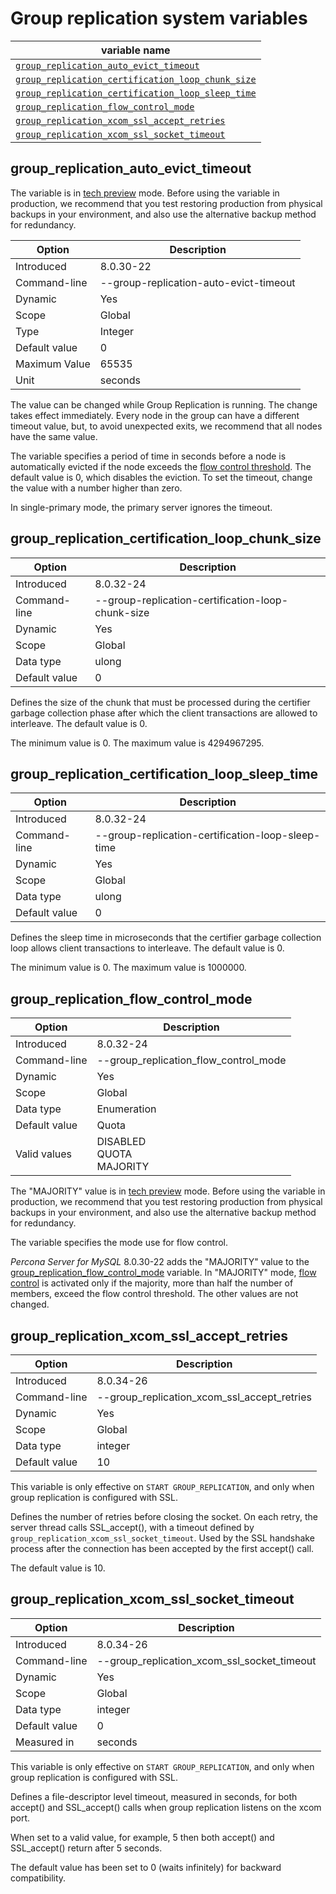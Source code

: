 # Group replication system variables


| variable name |
|---|
| [`group_replication_auto_evict_timeout`](#group_replication_auto_evict_timeout) |
| [`group_replication_certification_loop_chunk_size`](#group_replication_certification_loop_chunk_size) |
| [`group_replication_certification_loop_sleep_time`](#group_replication_certification_loop_sleep_time) |
| [`group_replication_flow_control_mode`](#group_replication_flow_control_mode) |
| [`group_replication_xcom_ssl_accept_retries`](#group_replication_xcom_ssl_accept_retries) |
| [`group_replication_xcom_ssl_socket_timeout`](#group_replication_xcom_ssl_socket_timeout) |


## group_replication_auto_evict_timeout

The variable is in [tech preview](glossary.md#tech-preview) mode. Before using the variable in production, we recommend that you test restoring production from physical backups in your environment, and also use the alternative backup method for redundancy.

| Option | Description |
|---|---|
| Introduced | 8.0.30-22 |
| Command-line |--group-replication-auto-evict-timeout  |
| Dynamic | Yes |
| Scope | Global |
| Type | Integer |
| Default value | 0 |
| Maximum Value | 65535  |
| Unit | seconds |

The value can be changed while Group Replication is running. The change takes effect immediately. Every node in the group can have a different timeout value, but, to avoid unexpected exits, we recommend that all nodes have the same value.

The variable specifies a period of time in seconds before a node is automatically evicted if the node exceeds the [flow control threshold](group-replication-flow-control.md). The default value is 0, which disables the eviction. To set the timeout, change the value with a number higher than zero.

In single-primary mode, the primary server ignores the timeout.

## group_replication_certification_loop_chunk_size

| Option | Description |
|---|---|
| Introduced | 8.0.32-24 |
| Command-line |--group-replication-certification-loop-chunk-size |
| Dynamic | Yes |
| Scope | Global |
| Data type | ulong |
| Default value | 0 |

Defines the size of the chunk that must be processed during the certifier garbage collection phase after which the client transactions are allowed to interleave. The default value is 0.

The minimum value is 0. The maximum value is 4294967295.

## group_replication_certification_loop_sleep_time

| Option | Description |
|---|---|
| Introduced | 8.0.32-24 |
| Command-line |--group-replication-certification-loop-sleep-time |
| Dynamic | Yes |
| Scope | Global |
| Data type | ulong |
| Default value | 0 |

Defines the sleep time in microseconds that the certifier garbage collection loop allows client transactions to interleave. The default value is 0.

The minimum value is 0. The maximum value is 1000000.

## group_replication_flow_control_mode

| Option | Description |
|---|---|
| Introduced | 8.0.32-24 |
| Command-line |--group_replication_flow_control_mode |
| Dynamic | Yes |
| Scope | Global |
| Data type | Enumeration |
| Default value | Quota |
| Valid values | DISABLED <br> QUOTA <br> MAJORITY |

The "MAJORITY" value is in [tech preview](glossary.md#tech-preview) mode. Before using the variable in production, we recommend that you test restoring production from physical backups in your environment, and also use the alternative backup method for redundancy.

The variable specifies the mode use for flow control.

*Percona Server for MySQL* 8.0.30-22 adds the "MAJORITY" value to the [group_replication_flow_control_mode](https://dev.mysql.com/doc/refman/8.0/en/group-replication-options.html#sysvar_group_replication_flow_control_mode) variable. In "MAJORITY" mode, [flow control](group-replication-flow-control.md) is activated only if the majority, more than half the number of members, exceed the flow control threshold. The other values are not changed.

## group_replication_xcom_ssl_accept_retries

| Option | Description |
|---|---|
| Introduced | 8.0.34-26 |
| Command-line |--group_replication_xcom_ssl_accept_retries |
| Dynamic | Yes |
| Scope | Global |
| Data type | integer |
| Default value | 10 |

This variable is only effective on `START GROUP_REPLICATION`, and only when group replication is
configured with SSL.

Defines the number of retries before closing the socket. On each retry, the server thread calls SSL_accept(), with a timeout defined by `group_replication_xcom_ssl_socket_timeout`. Used by the SSL handshake process after the connection has been accepted by the first accept() call.

The default value is 10.

## group_replication_xcom_ssl_socket_timeout

| Option | Description |
|---|---|
| Introduced | 8.0.34-26 |
| Command-line |--group_replication_xcom_ssl_socket_timeout |
| Dynamic | Yes |
| Scope | Global |
| Data type | integer |
| Default value | 0 |
| Measured in | seconds |

This variable is only effective on `START GROUP_REPLICATION`, and only when group replication is
configured with SSL.

Defines a file-descriptor level timeout, measured in seconds, for both accept() and SSL_accept() calls when group replication listens on the xcom port.

When set to a valid value, for example, 5 then both accept() and
SSL_accept() return after 5 seconds. 

The default value has been set to 0 (waits infinitely) for backward compatibility.